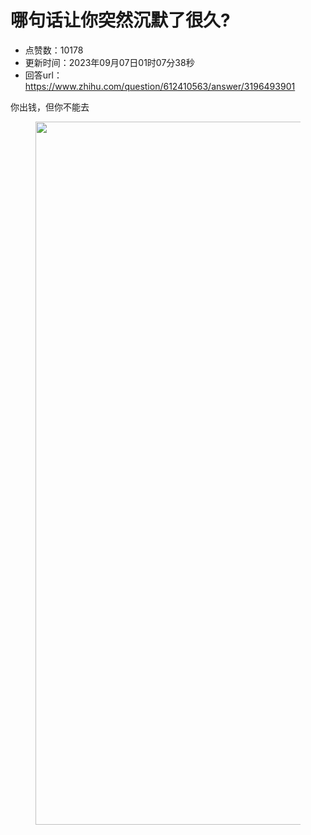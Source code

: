 # 哪句话让你突然沉默了很久?
- 点赞数：10178
- 更新时间：2023年09月07日01时07分38秒
- 回答url：https://www.zhihu.com/question/612410563/answer/3196493901
<body>
 <p data-pid="XLu4M7GQ">你出钱，但你不能去</p>
 <figure data-size="normal">
  <img src="https://picx.zhimg.com/50/v2-6f636ba8fc71a00baa7e51b4c7e9e362_720w.jpg?source=1940ef5c" data-rawwidth="1125" data-rawheight="807" data-size="normal" data-original-token="v2-6f636ba8fc71a00baa7e51b4c7e9e362" data-default-watermark-src="https://pic1.zhimg.com/50/v2-57559e794f4a3357d249219769fe8096_720w.jpg?source=1940ef5c" class="origin_image zh-lightbox-thumb" width="1125" data-original="https://picx.zhimg.com/v2-6f636ba8fc71a00baa7e51b4c7e9e362_r.jpg?source=1940ef5c">
 </figure>
 <p></p>
</body>